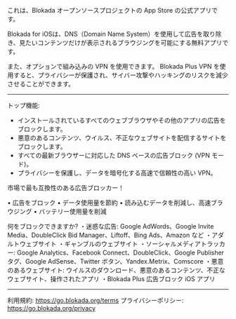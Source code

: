 これは、Blokada オープンソースプロジェクトの App Store の公式アプリです。

Blokada for iOSは、DNS（Domain Name System）を使用して広告を取り除き、見たいコンテンツだけが表示されるブラウジングを可能にする無料アプリです。

また、オプションで組み込みの VPN を使用できます。 Blokada Plus VPN を使用すると、プライバシーが保護され、サイバー攻撃やハッキングのリスクを減少させることができます。

----

トップ機能:

- インストールされているすべてのウェブブラウザやその他のアプリの広告をブロックします。
- 悪意のあるコンテンツ、ウイルス、不正なウェブサイトを配信するサイトをブロックします。
- すべての最新ブラウザーに対応した DNS ベースの広告ブロック (VPN モード)。
- プライバシーを保護し、データを暗号化する高速で信頼性の高い VPN。

市場で最も互換性のある広告ブロッカー！

• 広告をブロック • データ使用量を節約 • 読み込むデータを削減し、高速ブラウジング • バッテリー使用量を削減

何をブロックできますか? ・迷惑な広告: Google AdWords、Google Invite Media、DoubleClick Bid Manager、Liftoff、Bing Ads、Amazon など ・アダルトウェブサイト ・ギャンブルのウェブサイト ・ソーシャルメディアトラッカー: Google Analytics、Facebook Connect、DoubleClick、Google Publisher タグ、Google AdSense、Twitter ボタン、Yandex.Metrix、Comscore ・悪意のあるウェブサイト: ウイルスのダウンロード、悪意のあるコンテンツ、不正なウェブサイト、操作されたアプリ ・Blokada Plus 広告ブロック iOS アプリ

----

利用規約: https://go.blokada.org/terms プライバシーポリシー: https://go.blokada.org/privacy
